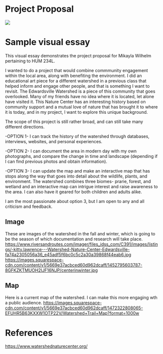# Project Proposal
<a href="https://juncture-digital.org"><img src="https://juncture-digital.org/images/ve-button.png"></a>



# Sample visual essay

This visual essay demonstrates the project proposal for Mikayla Wilhelm pertaining to HUM 234L. 

I wanted to do a project that would combine commmunity engagement within the local area, along with benefiting the environment. I did an educational art piece for a different watershed in a previous class that helped inform and engage other people, and that is something I want to revisit. The Edwardsville Watershed is a piece of this community that goes overlooked. Many of my friends have no idea where it is located, let alone have visited it. This Nature Center has an interesting history based on community support and a mutual love of nature that has brought it to where it is today, and in my project, I want to explore this unique background.

The scope of this project is still rather broad, and can still take many different directions.

-OPTION 1- 
I can track the history of the watershed through databases, interviews, websites, and personal experiences.

-OPTION 2-
I can document the area in modern day with my own photographs, and compare the change in time and landscape (depending if I can find previous photos and obtain information).

-OPTION 3- 
I can update the map and make an interactive map that has stops along the way that goes into detail about the wildlife, plants, and environment. The watershed combines three biomes- prarie, forest, and wetland and an interactive map can intrigue interest and raise awareness to the area. I can also have it geared for both children and adults alike.

I am the most passionate about option 3, but I am open to any and all criticism and feedback.

## Image

These are images of the watershed in the fall and winter, which is going to be the season of which documentation and research will take place.
https://www.riversandroutes.com/imager/files_idss_com/C391/images/listings/-kitty.lawrence---Watershed-Nature-Center-Edwardsville-fa74a2305056a36_e45adf5f6bc0c5c2a30a39868f44eab6.jpg
https://images.squarespace-cdn.com/content/v1/5669e37acbced60d962dcaff/1452795603787-8GFKZKTMUOH2IJF16NJP/centerinwinter.jpg

## Map

Here is a current map of the watershed. I can make this more engaging wth a public audience.
<https://images.squarespace-cdn.com/content/v1/5669e37acbced60d962dcaff/1472322808065-EFUHR5B63KXXW1OTP22V/Watershed+Trail+Map?format=1000w>


# References

https://www.watershednaturecenter.org/
